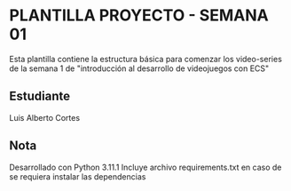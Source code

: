 # PLANTILLA PROYECTO - SEMANA 01
Esta plantilla contiene la estructura básica para comenzar los video-series de la semana 1 de "introducción al desarrollo de videojuegos con ECS"

## Estudiante
Luis Alberto Cortes

## Nota
Desarrollado con Python 3.11.1
Incluye archivo requirements.txt en caso de se requiera instalar las dependencias
